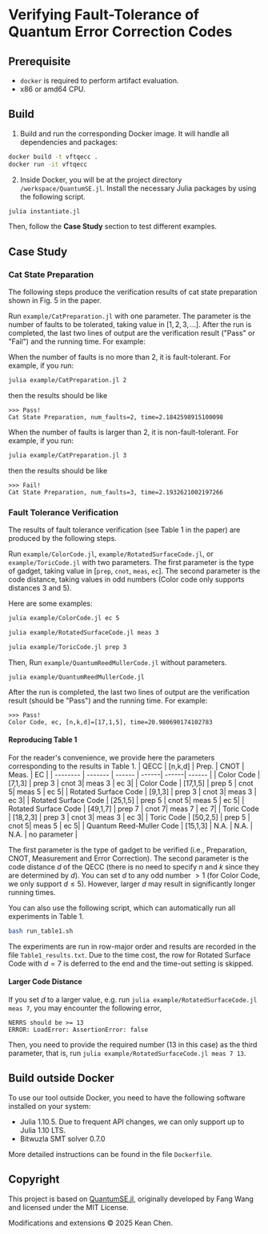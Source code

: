 # Verifying Fault-Tolerance of Quantum Error Correction Codes

## Prerequisite

* `docker` is required to perform artifact evaluation.
* x86 or amd64 CPU.

## Build

1. Build and run the corresponding Docker image. It will handle all dependencies and packages:

```bash
docker build -t vftqecc .
docker run -it vftqecc
```

2. Inside Docker, you will be at the project directory `/workspace/QuantumSE.jl`. Install the necessary Julia packages by using the following script.

```bash
julia instantiate.jl
```

Then, follow the **Case Study** section to test different examples.

## Case Study 
### Cat State Preparation

The following steps produce the verification results of cat state preparation shown in Fig. 5 in the paper.

Run `example/CatPreparation.jl` with one parameter. The parameter is the number of faults to be tolerated, taking value in $[1, 2, 3, \ldots]$. After the run is completed, the last two lines of output are the verification result ("Pass" or "Fail") and the running time. For example:

When the number of faults is no more than $2$, it is fault-tolerant. For example, if you run:
```bash
julia example/CatPreparation.jl 2
```
then the results should be like
```
>>> Pass!
Cat State Preparation, num_faults=2, time=2.1842598915100098
```

When the number of faults is larger than $2$, it is non-fault-tolerant. For example, if you run:
```bash
julia example/CatPreparation.jl 3
```
then the results should be like
```
>>> Fail!
Cat State Preparation, num_faults=3, time=2.1932621002197266
```

### Fault Tolerance Verification

The results of fault tolerance verification (see Table 1 in the paper) are produced by the following steps.

Run `example/ColorCode.jl`, `example/RotatedSurfaceCode.jl`, or `example/ToricCode.jl` with two parameters. The first parameter is the type of gadget, taking value in [`prep`, `cnot`, `meas`, `ec`]. The second parameter is the code distance, taking values in odd numbers (Color code only supports distances $3$ and $5$). 

Here are some examples:

```bash
julia example/ColorCode.jl ec 5
```

```bash
julia example/RotatedSurfaceCode.jl meas 3
```

```bash
julia example/ToricCode.jl prep 3
```

Then, Run `example/QuantumReedMullerCode.jl` without parameters. 
```
julia example/QuantumReedMullerCode.jl
```

After the run is completed, the last two lines of output are the verification result (should be "Pass") and the running time. For example:
```
>>> Pass!
Color Code, ec, [n,k,d]=[17,1,5], time=20.980690174102783
```

#### Reproducing Table 1
For the reader's convenience, we provide here the parameters corresponding to the results in Table 1.
|  QECC   | [n,k,d] | Prep. | CNOT | Meas. | EC | 
| -------- | ------- | ------ | ------| ------| ------ |
| Color Code  |  [7,1,3] | prep 3 | cnot 3| meas 3 | ec 3|
| Color Code  |  [17,1,5] | prep 5 | cnot 5| meas 5 | ec 5|
| Rotated Surface Code |   [9,1,3] |  prep 3 | cnot 3| meas 3 | ec 3|
| Rotated Surface Code |   [25,1,5] |  prep 5 | cnot 5| meas 5 | ec 5|
| Rotated Surface Code |   [49,1,7] |  prep 7 | cnot 7| meas 7 | ec 7|
| Toric Code | [18,2,3] |  prep 3 | cnot 3| meas 3 | ec 3|
| Toric Code | [50,2,5] |  prep 5 | cnot 5| meas 5 | ec 5|
| Quantum Reed-Muller Code | [15,1,3]  |  N.A. | N.A. | N.A. | no parameter |

The first parameter is the type of gadget to be verified (i.e., Preparation, CNOT, Measurement and Error Correction). The second parameter is the code distance $d$ of the QECC (there is no need to specify $n$ and $k$ since they are determined by $d$). You can set $d$ to any odd number $>1$ (for Color Code, we only support $d\leq 5$). However, larger $d$ may result in significantly longer running times.

You can also use the following script, which can automatically run all experiments in Table 1.
```bash
bash run_table1.sh
```
The experiments are run in row-major order and results are recorded in the file `Table1_results.txt`. Due to the time cost, the row for Rotated Surface Code with $d=7$ is deferred to the end and the time-out setting is skipped.

#### Larger Code Distance
If you set $d$ to a larger value, e.g. run `julia example/RotatedSurfaceCode.jl meas 7`, you may encounter the following error,
```
NERRS should be >= 13
ERROR: LoadError: AssertionError: false
```
Then, you need to provide the required number ($13$ in this case) as the third parameter, that is, run `julia example/RotatedSurfaceCode.jl meas 7 13`.


## Build outside Docker

To use our tool outside Docker, you need to have the following software installed on your system:
* Julia 1.10.5. Due to frequent API changes, we can only support up to Julia 1.10 LTS.
* Bitwuzla SMT solver 0.7.0

More detailed instructions can be found in the file `Dockerfile`.

## Copyright

This project is based on [QuantumSE.jl](https://github.com/njuwfang/QuantumSE.jl),
originally developed by Fang Wang and licensed under the MIT License.

Modifications and extensions © 2025 Kean Chen.
